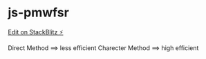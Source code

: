 # js-pmwfsr

[Edit on StackBlitz ⚡️](https://stackblitz.com/edit/js-pmwfsr)

Direct Method ==> less efficient
Charecter Method ==> high efficient
